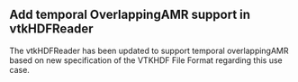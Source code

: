 ## Add temporal OverlappingAMR support in vtkHDFReader

The vtkHDFReader has been updated to support temporal overlappingAMR
based on new specification of the VTKHDF File Format regarding this use case.

